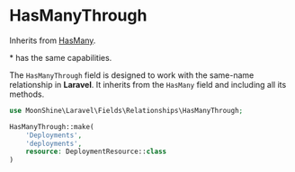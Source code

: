 # HasManyThrough

Inherits from [HasMany](/docs/{{version}}/fields/has-many).

\* has the same capabilities.

The `HasManyThrough` field is designed to work with the same-name relationship in **Laravel**.
It inherits from the `HasMany` field and including all its methods.

```php
use MoonShine\Laravel\Fields\Relationships\HasManyThrough;

HasManyThrough::make(
    'Deployments',
    'deployments',
    resource: DeploymentResource::class
)
```
